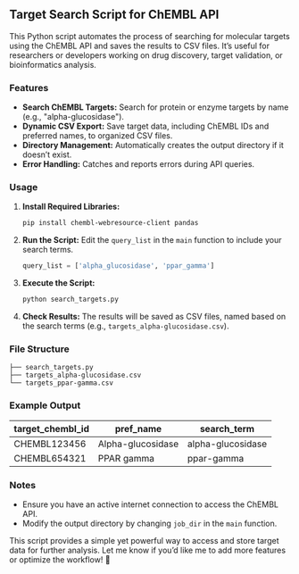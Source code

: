 ## Target Search Script for ChEMBL API

This Python script automates the process of searching for molecular targets using the ChEMBL API and saves the results to CSV files. It’s useful for researchers or developers working on drug discovery, target validation, or bioinformatics analysis.

### Features
- **Search ChEMBL Targets:** Search for protein or enzyme targets by name (e.g., "alpha-glucosidase").
- **Dynamic CSV Export:** Save target data, including ChEMBL IDs and preferred names, to organized CSV files.
- **Directory Management:** Automatically creates the output directory if it doesn’t exist.
- **Error Handling:** Catches and reports errors during API queries.

### Usage
1. **Install Required Libraries:**
   ```bash
   pip install chembl-webresource-client pandas
   ```

2. **Run the Script:**
   Edit the `query_list` in the `main` function to include your search terms.
   
   ```python
   query_list = ['alpha_glucosidase', 'ppar_gamma']
   ```

3. **Execute the Script:**
   ```bash
   python search_targets.py
   ```

4. **Check Results:**
   The results will be saved as CSV files, named based on the search terms (e.g., `targets_alpha-glucosidase.csv`).

### File Structure
```
├── search_targets.py
├── targets_alpha-glucosidase.csv
└── targets_ppar-gamma.csv
```

### Example Output
| target_chembl_id | pref_name         | search_term        |
|------------------|-------------------|--------------------|
| CHEMBL123456      | Alpha-glucosidase | alpha-glucosidase  |
| CHEMBL654321      | PPAR gamma        | ppar-gamma         |

### Notes
- Ensure you have an active internet connection to access the ChEMBL API.
- Modify the output directory by changing `job_dir` in the `main` function.

This script provides a simple yet powerful way to access and store target data for further analysis. Let me know if you’d like me to add more features or optimize the workflow! 🚀

